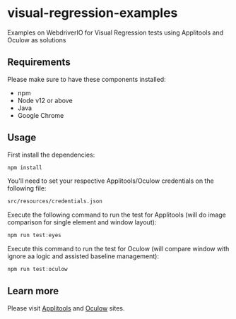 # visual-regression-examples

Examples on WebdriverIO for Visual Regression tests using Applitools and Oculow as solutions

## Requirements

Please make sure to have these components installed:

- npm
- Node v12 or above
- Java
- Google Chrome

## Usage

First install the dependencies:

```javascript
npm install
```

You'll need to set your respective Applitools/Oculow credentials on the following file:

```sh
src/resources/credentials.json
```

Execute the following command to run the test for Applitools (will do image comparison for single element and window layout):

```javascript
npm run test:eyes
```

Execute this command to run the test for Oculow (will compare window with ignore aa logic and assisted baseline management):

```javascript
npm run test:oculow
```

## Learn more

Please visit [Applitools] and [Oculow] sites.

[applitools]: https://applitools.com/
[oculow]: https://www.oculow.com/index.html
